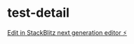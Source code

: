# test-detail

[Edit in StackBlitz next generation editor ⚡️](https://stackblitz.com/~/github.com/hk029/test-detail)